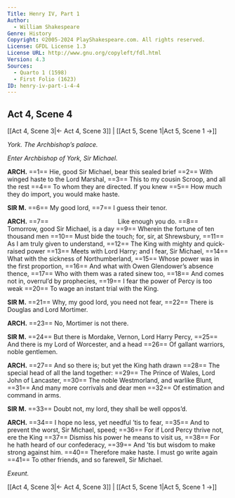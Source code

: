 ```yaml
---
Title: Henry IV, Part 1
Author: 
  - William Shakespeare
Genre: History
Copyright: ©2005-2024 PlayShakespeare.com. All rights reserved.
License: GFDL License 1.3
License URL: http://www.gnu.org/copyleft/fdl.html
Version: 4.3
Sources:
  - Quarto 1 (1598)
  - First Folio (1623)
ID: henry-iv-part-i-4-4
---
```


## Act 4, Scene 4
[[Act 4, Scene 3|← Act 4, Scene 3]] | [[Act 5, Scene 1|Act 5, Scene 1 →]]

*York. The Archbishop’s palace.*

*Enter Archbishop of York, Sir Michael.*

**ARCH.**
==1== Hie, good Sir Michael, bear this sealed brief
==2== With winged haste to the Lord Marshal,
==3== This to my cousin Scroop, and all the rest
==4== To whom they are directed. If you knew
==5== How much they do import, you would make haste.

**SIR M.**
==6== My good lord,
==7== I guess their tenor.

**ARCH.**
==7==            Like enough you do.
==8== Tomorrow, good Sir Michael, is a day
==9== Wherein the fortune of ten thousand men
==10== Must bide the touch; for, sir, at Shrewsbury,
==11== As I am truly given to understand,
==12== The King with mighty and quick-raised power
==13== Meets with Lord Harry; and I fear, Sir Michael,
==14== What with the sickness of Northumberland,
==15== Whose power was in the first proportion,
==16== And what with Owen Glendower’s absence thence,
==17== Who with them was a rated sinew too,
==18== And comes not in, overrul’d by prophecies,
==19== I fear the power of Percy is too weak
==20== To wage an instant trial with the King.

**SIR M.**
==21== Why, my good lord, you need not fear,
==22== There is Douglas and Lord Mortimer.

**ARCH.**
==23== No, Mortimer is not there.

**SIR M.**
==24== But there is Mordake, Vernon, Lord Harry Percy,
==25== And there is my Lord of Worcester, and a head
==26== Of gallant warriors, noble gentlemen.

**ARCH.**
==27== And so there is; but yet the King hath drawn
==28== The special head of all the land together:
==29== The Prince of Wales, Lord John of Lancaster,
==30== The noble Westmorland, and warlike Blunt,
==31== And many more corrivals and dear men
==32== Of estimation and command in arms.

**SIR M.**
==33== Doubt not, my lord, they shall be well oppos’d.

**ARCH.**
==34== I hope no less, yet needful ’tis to fear,
==35== And to prevent the worst, Sir Michael, speed;
==36== For if Lord Percy thrive not, ere the King
==37== Dismiss his power he means to visit us,
==38== For he hath heard of our confederacy,
==39== And ’tis but wisdom to make strong against him.
==40== Therefore make haste. I must go write again
==41== To other friends, and so farewell, Sir Michael.

*Exeunt.*

[[Act 4, Scene 3|← Act 4, Scene 3]] | [[Act 5, Scene 1|Act 5, Scene 1 →]]